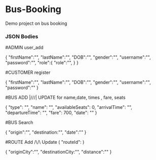 # Bus-Booking
Demo project on bus booking

### JSON Bodies

#ADMIN user_add

{
	"firstName":"",
	"lastName":"",
	"DOB":"",
	"gender":"",
	"username":"",
	"password":"",
	"role":{
		"role":"",
		}
}

#CUSTOMER register

{
	"firstName":"",
	"lastName":"",
	"DOB":"",
	"gender":"",
	"username":"",
	"password":""
}

#BUS ADD |/\/\/\| UPDATE for name,date, times , fare, seats

{
	 "type": "",
     "name": "",
     "availableSeats": 0,
     "arrivalTime": "",
     "departureTime": "",
     "fare": 700,
     "date": ""
}

#BUS Search

{
	"origin":"",
	"destination:"",
	"date":""
}


#ROUTE Add /\\/\ Update ( "routeId": )

{
	"originCity":"",
	"destinationCity:"",
	"distance":""
}
